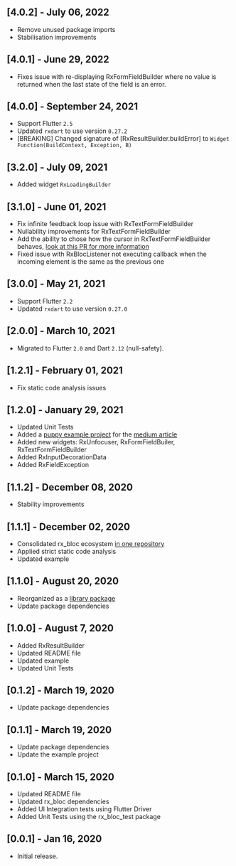 ## [4.0.2] - July 06, 2022
* Remove unused package imports
* Stabilisation improvements

## [4.0.1] - June 29, 2022
* Fixes issue with re-displaying RxFormFieldBuilder where no value is returned when the last state of the field is an error.

## [4.0.0] - September 24, 2021
* Support Flutter `2.5`
* Updated `rxdart` to use version `0.27.2`
* [BREAKING] Changed signature of [RxResultBuilder.buildError] to `Widget Function(BuildContext, Exception, B)`

## [3.2.0] - July 09, 2021
* Added widget `RxLoadingBuilder`

## [3.1.0] - June 01, 2021
* Fix infinite feedback loop issue with RxTextFormFieldBuilder
* Nullability improvements for RxTextFormFieldBuilder
* Add the ability to chose how the cursor in RxTextFormFieldBuilder behaves, [look at this PR for more information](https://github.com/Prime-Holding/rx_bloc/pull/151)
* Fixed issue with RxBlocListener not executing callback when the incoming element is the same as the previous one

## [3.0.0] - May 21, 2021
* Support Flutter `2.2`
* Updated `rxdart` to use version `0.27.0`

## [2.0.0] - March 10, 2021
* Migrated to Flutter `2.0` and Dart `2.12` (null-safety).

## [1.2.1] - February 01, 2021
* Fix static code analysis issues

## [1.2.0] - January 29, 2021
* Updated Unit Tests
* Added a [puppy example project](https://github.com/Prime-Holding/rx_bloc/tree/develop/examples/favorites_advanced/rx_bloc_favorites_advanced) for the [medium article](https://medium.com/prime-holding-jsc/building-complex-apps-in-flutter-with-the-power-of-reactive-programming-54a38fbc0cde)
* Added new widgets: RxUnfocuser, RxFormFieldBuiler, RxTextFormFieldBuilder
* Added RxInputDecorationData
* Added RxFieldException

## [1.1.2] - December 08, 2020
* Stability improvements

## [1.1.1] - December 02, 2020
* Consolidated rx_bloc ecosystem [in one repository](https://github.com/Prime-Holding/rx_bloc)
* Applied strict static code analysis
* Updated example

## [1.1.0] - August 20, 2020
* Reorganized as a [library package](https://dart.dev/guides/libraries/create-library-packages#organizing-a-library-package)
* Update package dependencies

## [1.0.0] - August 7, 2020

* Added RxResultBuilder
* Updated README file
* Updated example
* Updated Unit Tests

## [0.1.2] - March 19, 2020

* Update package dependencies

## [0.1.1] - March 19, 2020

* Update package dependencies
* Update the example project

## [0.1.0] - March 15, 2020

* Updated README file
* Updated rx_bloc dependencies
* Added UI Integration tests using Flutter Driver
* Added Unit Tests using the rx_bloc_test package

## [0.0.1] - Jan 16, 2020

* Initial release.
